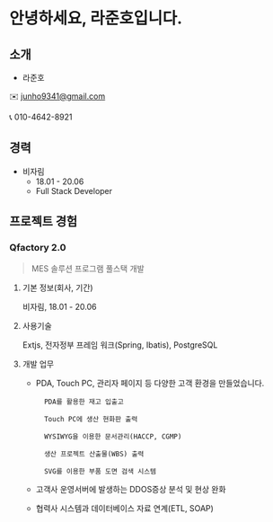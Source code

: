 안녕하세요, 라준호입니다.
=============

## 소개
- 라준호

✉️ junho9341@gmail.com

📞 010-4642-8921


## 경력
- 비자림
    - 18.01 - 20.06
    - Full Stack Developer

## 프로젝트 경험
### Qfactory 2.0
> MES 솔루션 프로그램 풀스택 개발

1. 기본 정보(회사, 기간)

    비자림, 18.01 - 20.06
2. 사용기술

    Extjs, 전자정부 프레임 워크(Spring, Ibatis), PostgreSQL
3. 개발 업무

    - PDA, Touch PC, 관리자 페이지 등 다양한 고객 환경을 만들었습니다.

            PDA를 활용한 재고 입출고

            Touch PC에 생산 현화판 출력

            WYSIWYG을 이용한 문서관리(HACCP, CGMP)
    
            생산 프로젝트 산출물(WBS) 출력

            SVG를 이용한 부품 도면 검색 시스템

    - 고객사 운영서버에 발생하는 DDOS증상 분석 및 현상 완화

    - 협력사 시스템과 데이터베이스 자료 연계(ETL, SOAP)